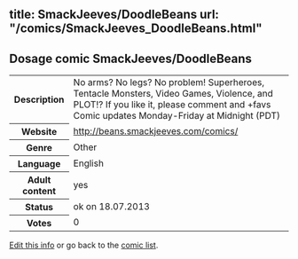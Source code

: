 title: SmackJeeves/DoodleBeans
url: "/comics/SmackJeeves_DoodleBeans.html"
---
Dosage comic SmackJeeves/DoodleBeans
-----------------------------------------

<p id="msg"></p>
<script type="text/javascript">
if (window.location.search === '?edit_info_mail=sent_ok') {
  var elem = document.getElementById("msg");
  elem.innerHTML = 'Edited information sucessfully sent for review, which is usually done daily. Thanks!';
  elem.className = 'ok';
}
</script>
<table class="comicinfo">
<tr>
<th>Description</th><td>No arms? No legs? No problem! Superheroes, Tentacle Monsters, Video Games, Violence, and PLOT!? If you like it, please comment and +favs Comic updates Monday-Friday at Midnight (PDT)</td>
</tr>
<tr>
<th>Website</th><td><a href="http://beans.smackjeeves.com/comics/">http://beans.smackjeeves.com/comics/</a></td>
</tr>
<tr>
<th>Genre</th><td>Other</td>
</tr>
<tr>
<th>Language</th><td>English</td>
</tr>
<tr>
<th>Adult content</th><td>yes</td>
</tr>
<tr>
<th>Status</th><td>ok on 18.07.2013</td>
</tr>
<tr>
<th>Votes</th><td>0</td>
</tr>
</table>

[Edit this info](SmackJeeves_DoodleBeans_edit.html) or go back to the [comic list](../comic-index.html).
